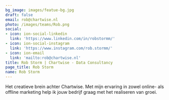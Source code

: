 ```yaml
---
bg_image: images/featue-bg.jpg
draft: false
email: rob@chartwise.nl
photo: /images/teams/Rob.png
social:
- icon: ion-social-linkedin
  link: 'https://www.linkedin.com/in/robstormm/'
- icon: ion-social-instagram
  link: 'https://www.instagram.com/rob.stormm/'
- icon: ion-email
  link: 'mailto:rob@chartwise.nl'
title: Rob Storm | Chartwise - Data Consultancy
page_title: Rob Storm
name: Rob Storm
---
```


Het creatieve brein achter Chartwise. Met mijn ervaring in zowel online- als offline marketing help ik jouw bedrijf graag met het realiseren van groei.